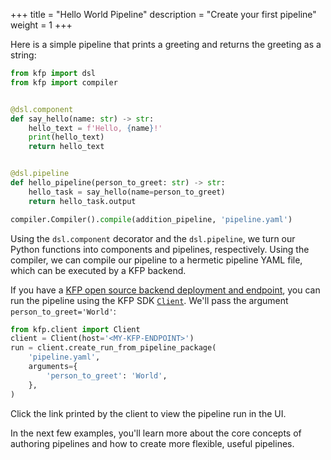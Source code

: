 +++
title = "Hello World Pipeline"
description = "Create your first pipeline"
weight = 1
+++

Here is a simple pipeline that prints a greeting and returns the greeting as a string:

```python
from kfp import dsl
from kfp import compiler


@dsl.component
def say_hello(name: str) -> str:
    hello_text = f'Hello, {name}!'
    print(hello_text)
    return hello_text


@dsl.pipeline
def hello_pipeline(person_to_greet: str) -> str:
    hello_task = say_hello(name=person_to_greet)
    return hello_task.output

compiler.Compiler().compile(addition_pipeline, 'pipeline.yaml')
```

Using the `dsl.component` decorator and the `dsl.pipeline`, we turn our Python functions into components and pipelines, respectively. Using the compiler, we can compile our pipeline to a hermetic pipeline YAML file, which can be executed by a KFP backend.

If you have a [KFP open source backend deployment and endpoint][installation], you can run the pipeline using the KFP SDK [`Client`][client]. We'll pass the argument `person_to_greet='World'`:

```python
from kfp.client import Client
client = Client(host='<MY-KFP-ENDPOINT>')
run = client.create_run_from_pipeline_package(
    'pipeline.yaml',
    arguments={
        'person_to_greet': 'World',
    },
)
```

Click the link printed by the client to view the pipeline run in the UI.

In the next few examples, you'll learn more about the core concepts of authoring pipelines and how to create more flexible, useful pipelines.

[installation]: /docs/components/pipelines/v2/installation/
[client]: https://kubeflow-pipelines.readthedocs.io/en/2.0.0b13/source/client.html#kfp.client.Client